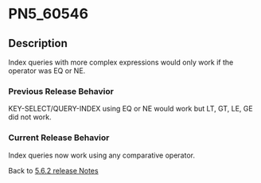 # PN5_60546

<PageHeader />

## Description

Index queries with more complex expressions would only work if the operator was EQ or NE.

### Previous Release Behavior

KEY-SELECT/QUERY-INDEX using EQ or NE would work but LT, GT, LE, GE did not work.

### Current Release Behavior

Index queries now work using any comparative operator.

Back to [5.6.2 release Notes](./../README.md)

  
<PageFooter />
